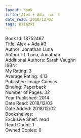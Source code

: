 ```yaml
---
layout: book
title: Alex + Ada  no. 3
date_read: 2018/12/03
tags: książki
---
```


Book Id: 18752467<br />
Title: Alex + Ada #3<br />
Author: Jonathan Luna<br />
Author l-f: Luna, Jonathan<br />
Additional Authors: Sarah Vaughn<br />
ISBN: <br />
My Rating: 3<br />
Average Rating: 4.13<br />
Publisher: Image Comics <br />
Binding: Paperback<br />
Number of Pages: 32<br />
Year Published: 2014<br />
Date Read: 2018/12/03<br />
Date Added: 2018/12/02<br />
Bookshelves: <br />
Exclusive Shelf: read<br />
Read Count: 1<br />
Owned Copies: 0<br />


